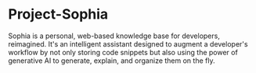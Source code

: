 # Project-Sophia
Sophia is a personal, web-based knowledge base for developers, reimagined. It's an intelligent assistant designed to augment a developer's workflow by not only storing code snippets but also using the power of generative AI to generate, explain, and organize them on the fly.
